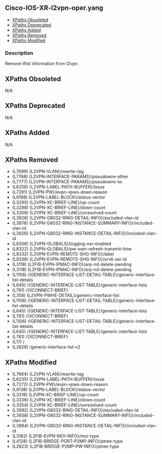 ## Cisco-IOS-XR-l2vpn-oper.yang

- [XPaths Obsoleted](#xpaths-obsoleted)
- [XPaths Deprecated](#xpaths-deprecated)
- [XPaths Added](#xpaths-added)
- [XPaths Removed](#xpaths-removed)
- [XPaths Modified](#xpaths-modified)

### Description

Remove iflist information from l2vpn.

## XPaths Obsoleted

N/A

## XPaths Deprecated

N/A

## XPaths Added

N/A

## XPaths Removed

- (L7699)	{L2VPN-VLAN}/rewrite-tag
- (L7768)	{L2VPN-INTERFACE-PARAMS}/pseudowire-ether
- (L7777)	{L2VPN-INTERFACE-PARAMS}/pseudowire-iw
- (L6258)	{L2VPN-LABEL-PATH-BUFFER}/issue
- (L7291)	{L2VPN-PW}/evpn-vpws-down-reason
- (L9198)	{L2VPN-LABEL-BLOCK}/status-vector
- (L3290)	{L2VPN-XC-BRIEF-LINE}/up-count
- (L3298)	{L2VPN-XC-BRIEF-LINE}/down-count
- (L3306)	{L2VPN-XC-BRIEF-LINE}/unresolved-count
- (L3926)	{L2VPN-G8032-RING-DETAIL-INFO}/excluded-vlan-id
- (L3876)	{L2VPN-G8032-RING-INSTANCE-SUMMARY-INFO}/included-vlan-id
- (L3826)	{L2VPN-G8032-RING-INSTANCE-DETAIL-INFO}/included-vlan-id
- (L8306)	{L2VPN-GLOBALS}/logging-nsr-enabled
- (L8322)	{L2VPN-GLOBALS}/pw-oam-refresh-transmit-time
- (L9332)	{L2VPN-EVPN-REMOTE-SHG-INFO}/label
- (L9338)	{L2VPN-EVPN-REMOTE-SHG-INFO}/srv6-esi-id
- (L3118)	{L2FIB-EVPN-IPMAC-INFO}/arp-nd-delete-pending
- (L3118)	{L2FIB-EVPN-IPMAC-INFO}/arp-nd-delete-pending
- (L1106)	/{GENERIC-INTERFACE-LIST-DETAIL-TABLE}/generic-interface-list-details
- (L645)	/{GENERIC-INTERFACE-LIST-TABLE}/generic-interface-lists
- (L781)	/{XCONNECT-BRIEF}
- (L358)	{L2VPN-PWHE-DETAIL}/generic-interface-list
- (L1106)	/{GENERIC-INTERFACE-LIST-DETAIL-TABLE}/generic-interface-list-details
- (L645)	/{GENERIC-INTERFACE-LIST-TABLE}/generic-interface-lists
- (L781)	/{XCONNECT-BRIEF}
- (L1106)	/{GENERIC-INTERFACE-LIST-DETAIL-TABLE}/generic-interface-list-details
- (L645)	/{GENERIC-INTERFACE-LIST-TABLE}/generic-interface-lists
- (L781)	/{XCONNECT-BRIEF}
- (L17)	/
- (L2828)	/generic-interface-list-v2

## XPaths Modified

- (L7664)	{L2VPN-VLAN}/rewrite-tag
- (L6235)	{L2VPN-LABEL-PATH-BUFFER}/issue
- (L7272)	{L2VPN-PW}/evpn-vpws-down-reason
- (L9138)	{L2VPN-LABEL-BLOCK}/status-vector
- (L3318)	{L2VPN-XC-BRIEF-LINE}/up-count
- (L3336)	{L2VPN-XC-BRIEF-LINE}/down-count
- (L3354)	{L2VPN-XC-BRIEF-LINE}/unresolved-count
- (L3992)	{L2VPN-G8032-RING-DETAIL-INFO}/excluded-vlan-id
- (L3938)	{L2VPN-G8032-RING-INSTANCE-SUMMARY-INFO}/included-vlan-id
- (L3884)	{L2VPN-G8032-RING-INSTANCE-DETAIL-INFO}/included-vlan-id
- (L3182)	{L2FIB-EVPN-MOI-INFO}/moi-type
- (L4128)	{L2FIB-BRIDGE-PORT-P2MP-INFO}/ptree-type
- (L2823)	{L2FIB-BRIDGE-P2MP-PW-INFO}/ptree-type

